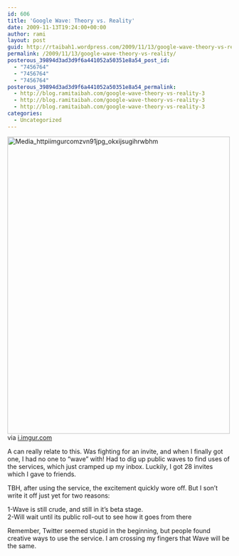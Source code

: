 ```yaml
---
id: 606
title: 'Google Wave: Theory vs. Reality'
date: 2009-11-13T19:24:00+00:00
author: rami
layout: post
guid: http://rtaibah1.wordpress.com/2009/11/13/google-wave-theory-vs-reality
permalink: /2009/11/13/google-wave-theory-vs-reality/
posterous_39894d3ad3d9f6a441052a50351e8a54_post_id:
  - "7456764"
  - "7456764"
  - "7456764"
posterous_39894d3ad3d9f6a441052a50351e8a54_permalink:
  - http://blog.ramitaibah.com/google-wave-theory-vs-reality-3
  - http://blog.ramitaibah.com/google-wave-theory-vs-reality-3
  - http://blog.ramitaibah.com/google-wave-theory-vs-reality-3
categories:
  - Uncategorized
---
```

<div class="posterous_bookmarklet_entry">
  <div class='p_embed p_image_embed'>
    <a href="http://139.59.20.41/wp-content/uploads/2011/12/media_httpiimgurcomzvn91jpg_okxijsugihrwbhm-scaled1000.jpg"><img alt="Media_httpiimgurcomzvn91jpg_okxijsugihrwbhm" height="667" src="http://139.59.20.41/wp-content/uploads/2011/12/media_httpiimgurcomzvn91jpg_okxijsugihrwbhm-scaled1000.jpg?w=225" width="500" /></a>
  </div>
  
  <div class="posterous_quote_citation">
    via <a href="http://i.imgur.com/zVn91.jpg">i.imgur.com</a>
  </div>
  
  <p>
    A can really relate to this. Was fighting for an invite, and when I finally got one, I had no one to &#8220;wave&#8221; with! Had to dig up public waves to find uses of the services, which just cramped up my inbox. Luckily, I got 28 invites which I gave to friends.
  </p>
  
  <p>
    TBH, after using the service, the excitement quickly wore off. But I son&#8217;t write it off just yet for two reasons:
  </p>
  
  <p>
    1-Wave is still crude, and still in it&#8217;s beta stage. <br />2-Will wait until its public roll-out to see how it goes from there
  </p>
  
  <p>
    Remember, Twitter seemed stupid in the beginning, but people found creative ways to use the service. I am crossing my fingers that Wave will be the same.
  </p>
</div>